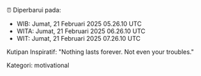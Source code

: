 ⏰ Diperbarui pada:
- WIB: Jumat, 21 Februari 2025 05.26.10 UTC
- WITA: Jumat, 21 Februari 2025 06.26.10 UTC
- WIT: Jumat, 21 Februari 2025 07.26.10 UTC

Kutipan Inspiratif:
"Nothing lasts forever. Not even your troubles."


Kategori: motivational


